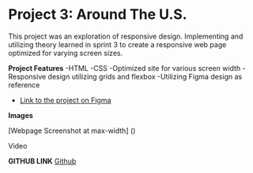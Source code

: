 # Project 3: Around The U.S.

This project was an exploration of responsive design. Implementing and utilizing theory learned in sprint 3 to create a responsive web page optimized for varying screen sizes.

**Project Features**
-HTML
-CSS
-Optimized site for various screen width
-Responsive design utilizing grids and flexbox
-Utilizing Figma design as reference

- [Link to the project on Figma](https://www.figma.com/file/ii4xxsJ0ghevUOcssTlHZv/Sprint-3%3A-Around-the-US?node-id=0%3A1)

**Images**

[Webpage Screenshot at max-width] ()

Video

**GITHUB LINK**
[Github](https://github.com/jawrj/se_project_aroundtheus.git)
